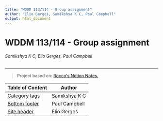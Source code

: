```yaml
---
title: "WDDM 113/114 - Group assignment"
author: "Elio Gerges, Samikshya K C, Paul Campbell"
output: html_document
---
```


# WDDM 113/114 - Group assignment

###### Samikshya K C, Elio Gerges, Paul Campbell

---

> Project based on: [Rocco's Notion Notes.](https://juneate.notion.site/Flex-Layouts-546ae0e27c1648be8114689afb9ebc9e)

| Table of Content                 | Author             |
| -------------------------------- | -------------      |
| [Category tags](./Category-tags) | Samikshya K C      |
| [Bottom footer](./Bottom-footer) | Paul Campbell      |
| [Site header](./Site-header)     | Elio Gerges        |
